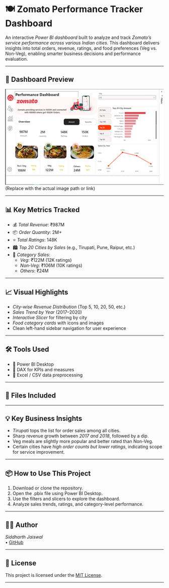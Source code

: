 

# 🍽 Zomato Performance Tracker Dashboard

An interactive *Power BI dashboard* built to analyze and track *Zomato’s service performance across various Indian cities*. This dashboard delivers insights into total orders, revenue, ratings, and food preferences (Veg vs. Non-Veg), enabling smarter business decisions and performance evaluation.

---

## 📸 Dashboard Preview

![Zomato Dashboard Preview](https://github.com/SiddharthJaiswa110/Zomata-Perfromance-Tracker/blob/main/snap%20of%20the%20dashboard.png)  
(Replace with the actual image path or link)

---

## 📊 Key Metrics Tracked

- 💰 *Total Revenue*: ₹987M  
- 📦 *Order Quantity*: 2M+  
- ⭐ *Total Ratings*: 148K  
- 🏙 *Top 20 Cities by Sales* (e.g., Tirupati, Pune, Raipur, etc.)
- 🍱 *Category Sales*:
  - *Veg*: ₹122M (12K ratings)
  - *Non-Veg*: ₹106M (10K ratings)
  - *Others*: ₹24M

---

## 📈 Visual Highlights

- *City-wise Revenue Distribution* (Top 5, 10, 20, 50, etc.)
- *Sales Trend by Year* (2017–2020)
- *Interactive Slicer* for filtering by city
- *Food category cards* with icons and images
- Clean left-hand sidebar navigation for user experience

---

## 🛠 Tools Used

- 🔹 Power BI Desktop
- 🔹 DAX for KPIs and measures
- 🔹 Excel / CSV data preprocessing

---

## 📂 Files Included

---

## 💡 Key Business Insights

- *Tirupati* tops the list for order sales among all cities.
- Sharp revenue growth between *2017 and 2018*, followed by a dip.
- Veg meals are slightly more popular and better rated than Non-Veg.
- Certain cities have *high order counts but lower ratings*, indicating scope for service improvement.

---

## 📦 How to Use This Project

1. Download or clone the repository.
2. Open the .pbix file using Power BI Desktop.
3. Use the filters and slicers to explore the dashboard.
4. Analyze sales trends, ratings, and category-level performance.

---

## 👨‍💻 Author

*Siddharth Jaiswal*  
 • [GitHub](https://github.com/SiddharthJaiswa110)

---

## 📃 License

This project is licensed under the [MIT License](LICENSE).

---
